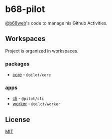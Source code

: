 # b68-pilot

[@b68web](https://github.com/b68web)'s code to manage his Github Activities.

## Workspaces

Project is organized in workspaces.

### packages
- [core](./packages/core/README.md) - `@pilot/core`

### apps
- [cli](./apps/cli/README.md) - `@pilot/cli`
- [worker](./packages/worker/README.md) - `@pilot/worker`

## License

[MIT](./LICENSE)